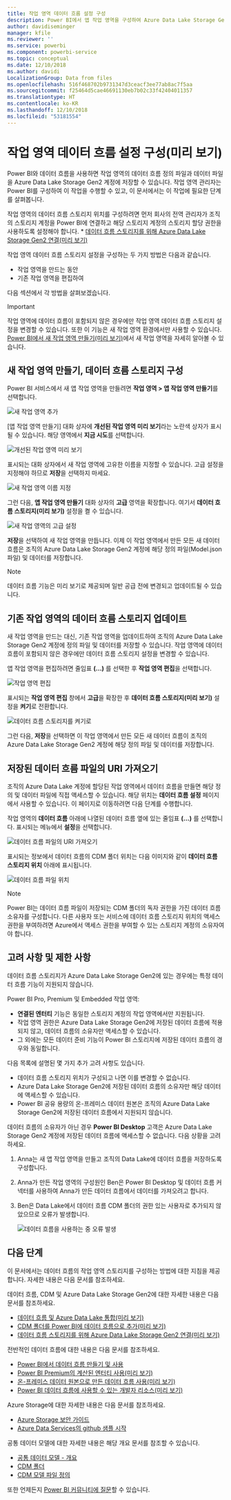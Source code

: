 ```yaml
---
title: 작업 영역 데이터 흐름 설정 구성
description: Power BI에서 앱 작업 영역을 구성하여 Azure Data Lake Storage Gen2에 데이터 흐름 정의 및 데이터 파일 저장
author: davidiseminger
manager: kfile
ms.reviewer: ''
ms.service: powerbi
ms.component: powerbi-service
ms.topic: conceptual
ms.date: 12/10/2018
ms.author: davidi
LocalizationGroup: Data from files
ms.openlocfilehash: 516f468702b9731347d3ceacf3ee77ab8ac7f5aa
ms.sourcegitcommit: f25464d5cae46691130eb7b02c33f42404011357
ms.translationtype: HT
ms.contentlocale: ko-KR
ms.lasthandoff: 12/10/2018
ms.locfileid: "53181554"
---
```

# <a name="configure-workspace-dataflow-settings-preview"></a>작업 영역 데이터 흐름 설정 구성(미리 보기)

Power BI와 데이터 흐름을 사용하면 작업 영역의 데이터 흐름 정의 파일과 데이터 파일을 Azure Data Lake Storage Gen2 계정에 저장할 수 있습니다. 작업 영역 관리자는 Power BI를 구성하여 이 작업을 수행할 수 있고, 이 문서에서는 이 작업에 필요한 단계를 살펴봅니다. 

작업 영역의 데이터 흐름 스토리지 위치를 구성하려면 먼저 회사의 전역 관리자가 조직의 스토리지 계정을 Power BI에 연결하고 해당 스토리지 계정의 스토리지 할당 권한을 사용하도록 설정해야 합니다. * [데이터 흐름 스토리지를 위해 Azure Data Lake Storage Gen2 연결(미리 보기)](service-dataflows-connect-azure-data-lake-storage-gen2.md) 

작업 영역 데이터 흐름 스토리지 설정을 구성하는 두 가지 방법은 다음과 같습니다. 

* 작업 영역을 만드는 동안
* 기존 작업 영역을 편집하여

다음 섹션에서 각 방법을 살펴보겠습니다. 

> [!IMPORTANT]
> 작업 영역에 데이터 흐름이 포함되지 않은 경우에만 작업 영역 데이터 흐름 스토리지 설정을 변경할 수 있습니다. 또한 이 기능은 새 작업 영역 환경에서만 사용할 수 있습니다. [Power BI에서 새 작업 영역 만들기(미리 보기)](service-create-the-new-workspaces.md)에서 새 작업 영역을 자세히 알아볼 수 있습니다.

## <a name="create-a-new-workspace-configure-its-dataflow-storage"></a>새 작업 영역 만들기, 데이터 흐름 스토리지 구성

Power BI 서비스에서 새 앱 작업 영역을 만들려면 **작업 영역 > 앱 작업 영역 만들기**를 선택합니다.

![새 작업 영역 추가](media/service-dataflows-configure-workspace-storage-settings/dataflow-storage-settings_01.jpg)

[앱 작업 영역 만들기] 대화 상자에 **개선된 작업 영역 미리 보기**라는 노란색 상자가 표시될 수 있습니다. 해당 영역에서 **지금 시도**를 선택합니다.

![개선된 작업 영역 미리 보기](media/service-dataflows-configure-workspace-storage-settings/dataflow-storage-settings_02.jpg)

표시되는 대화 상자에서 새 작업 영역에 고유한 이름을 지정할 수 있습니다. 고급 설정을 지정해야 하므로 **저장**을 선택하지 마세요.

![새 작업 영역 이름 지정](media/service-dataflows-configure-workspace-storage-settings/dataflow-storage-settings_03.jpg)

그런 다음, **앱 작업 영역 만들기** 대화 상자의 **고급** 영역을 확장합니다. 여기서 **데이터 흐름 스토리지(미리 보기)** 설정을 켤 수 있습니다.

![새 작업 영역의 고급 설정](media/service-dataflows-configure-workspace-storage-settings/dataflow-storage-settings_04.jpg)

**저장**을 선택하여 새 작업 영역을 만듭니다. 이제 이 작업 영역에서 만든 모든 새 데이터 흐름은 조직의 Azure Data Lake Storage Gen2 계정에 해당 정의 파일(Model.json 파일) 및 데이터를 저장합니다. 

> [!NOTE]
> 데이터 흐름 기능은 미리 보기로 제공되며 일반 공급 전에 변경되고 업데이트될 수 있습니다.

## <a name="update-dataflow-storage-for-an-existing-workspace"></a>기존 작업 영역의 데이터 흐름 스토리지 업데이트

새 작업 영역을 만드는 대신, 기존 작업 영역을 업데이트하여 조직의 Azure Data Lake Storage Gen2 계정에 정의 파일 및 데이터를 저장할 수 있습니다. 작업 영역에 데이터 흐름이 포함되지 않은 경우에만 데이터 흐름 스토리지 설정을 변경할 수 있습니다.

앱 작업 영역을 편집하려면 줄임표 **(...)** 를 선택한 후 **작업 영역 편집**을 선택합니다. 

![작업 영역 편집](media/service-dataflows-configure-workspace-storage-settings/dataflow-storage-settings_05.jpg)

표시되는 **작업 영역 편집** 창에서 **고급**을 확장한 후 **데이터 흐름 스토리지(미리 보기)** 설정을 **켜기**로 전환합니다. 

![데이터 흐름 스토리지를 켜기로](media/service-dataflows-configure-workspace-storage-settings/dataflow-storage-settings_06.jpg)

그런 다음, **저장**을 선택하면 이 작업 영역에서 만든 모든 새 데이터 흐름이 조직의 Azure Data Lake Storage Gen2 계정에 해당 정의 파일 및 데이터를 저장합니다.


## <a name="get-the-uri-of-stored-dataflow-files"></a>저장된 데이터 흐름 파일의 URI 가져오기

조직의 Azure Data Lake 계정에 할당된 작업 영역에서 데이터 흐름을 만들면 해당 정의 및 데이터 파일에 직접 액세스할 수 있습니다. 해당 위치는 **데이터 흐름 설정** 페이지에서 사용할 수 있습니다. 이 페이지로 이동하려면 다음 단계를 수행합니다.

작업 영역의 **데이터 흐름** 아래에 나열된 데이터 흐름 옆에 있는 줄임표 **(...)** 를 선택합니다. 표시되는 메뉴에서 **설정**을 선택합니다.

![데이터 흐름 파일의 URI 가져오기](media/service-dataflows-configure-workspace-storage-settings/dataflow-storage-settings_07.jpg)

표시되는 정보에서 데이터 흐름의 CDM 폴더 위치는 다음 이미지와 같이 **데이터 흐름 스토리지 위치** 아래에 표시됩니다.

![데이터 흐름 파일 위치](media/service-dataflows-configure-workspace-storage-settings/dataflow-storage-settings_08.jpg)

> [!NOTE]
> Power BI는 데이터 흐름 파일이 저장되는 CDM 폴더의 독자 권한을 가진 데이터 흐름 소유자를 구성합니다. 다른 사용자 또는 서비스에 데이터 흐름 스토리지 위치의 액세스 권한을 부여하려면 Azure에서 액세스 권한을 부여할 수 있는 스토리지 계정의 소유자여야 합니다.



## <a name="considerations-and-limitations"></a>고려 사항 및 제한 사항

데이터 흐름 스토리지가 Azure Data Lake Storage Gen2에 있는 경우에는 특정 데이터 흐름 기능이 지원되지 않습니다. 

Power BI Pro, Premium 및 Embedded 작업 영역:
* **연결된 엔터티** 기능은 동일한 스토리지 계정의 작업 영역에서만 지원됩니다.
* 작업 영역 권한은 Azure Data Lake Storage Gen2에 저장된 데이터 흐름에 적용되지 않고, 데이터 흐름의 소유자만 액세스할 수 있습니다.
* 그 외에는 모든 데이터 준비 기능이 Power BI 스토리지에 저장된 데이터 흐름의 경우와 동일합니다.


다음 목록에 설명된 몇 가지 추가 고려 사항도 있습니다.

* 데이터 흐름 스토리지 위치가 구성되고 나면 이를 변경할 수 없습니다.
* Azure Data Lake Storage Gen2에 저장된 데이터 흐름의 소유자만 해당 데이터에 액세스할 수 있습니다.
* Power BI 공유 용량의 온-프레미스 데이터 원본은 조직의 Azure Data Lake Storage Gen2에 저장된 데이터 흐름에서 지원되지 않습니다.

데이터 흐름의 소유자가 아닌 경우 **Power BI Desktop** 고객은 Azure Data Lake Storage Gen2 계정에 저장된 데이터 흐름에 액세스할 수 없습니다. 다음 상황을 고려하세요.

1.  Anna는 새 앱 작업 영역을 만들고 조직의 Data Lake에 데이터 흐름을 저장하도록 구성합니다.
2.  Anna가 만든 작업 영역의 구성원인 Ben은 Power BI Desktop 및 데이터 흐름 커넥터를 사용하여 Anna가 만든 데이터 흐름에서 데이터를 가져오려고 합니다.
3.  Ben은 Data Lake에서 데이터 흐름 CDM 폴더의 권한 있는 사용자로 추가되지 않았으므로 오류가 발생합니다.

    ![데이터 흐름을 사용하는 중 오류 발생](media/service-dataflows-configure-workspace-storage-settings/dataflow-storage-settings_08.jpg)


## <a name="next-steps"></a>다음 단계

이 문서에서는 데이터 흐름의 작업 영역 스토리지를 구성하는 방법에 대한 지침을 제공합니다. 자세한 내용은 다음 문서를 참조하세요.

데이터 흐름, CDM 및 Azure Data Lake Storage Gen2에 대한 자세한 내용은 다음 문서를 참조하세요.

* [데이터 흐름 및 Azure Data Lake 통합(미리 보기)](service-dataflows-azure-data-lake-integration.md)
* [CDM 폴더를 Power BI에 데이터 흐름으로 추가(미리 보기)](service-dataflows-add-cdm-folder.md)
* [데이터 흐름 스토리지를 위해 Azure Data Lake Storage Gen2 연결(미리 보기)](service-dataflows-connect-azure-data-lake-storage-gen2.md)

전반적인 데이터 흐름에 대한 내용은 다음 문서를 참조하세요.

* [Power BI에서 데이터 흐름 만들기 및 사용](service-dataflows-create-use.md)
* [Power BI Premium의 계산된 엔터티 사용(미리 보기)](service-dataflows-computed-entities-premium.md)
* [온-프레미스 데이터 원본으로 만든 데이터 흐름 사용(미리 보기)](service-dataflows-on-premises-gateways.md)
* [Power BI 데이터 흐름에 사용할 수 있는 개발자 리소스(미리 보기)](service-dataflows-developer-resources.md)

Azure Storage에 대한 자세한 내용은 다음 문서를 참조하세요.

* [Azure Storage 보안 가이드](https://docs.microsoft.com/azure/storage/common/storage-security-guide)
* [Azure Data Services의 github 샘플 시작](https://aka.ms/cdmadstutorial)

공통 데이터 모델에 대한 자세한 내용은 해당 개요 문서를 참조할 수 있습니다.

* [공통 데이터 모델 - 개요 ](https://docs.microsoft.com/powerapps/common-data-model/overview)
* [CDM 폴더](https://go.microsoft.com/fwlink/?linkid=2045304)
* [CDM 모델 파일 정의](https://go.microsoft.com/fwlink/?linkid=2045521)

또한 언제든지 [Power BI 커뮤니티에 질문](http://community.powerbi.com/)할 수 있습니다.
